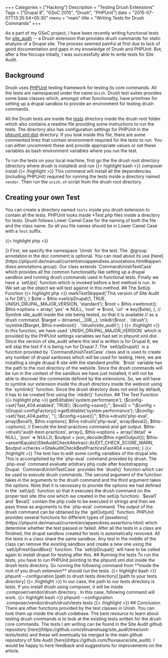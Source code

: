 +++
Categories = ["Hacking"]
Description = "Testing Drush Extensions"
Tags = ["Drupal 8", "GSoC 2015", "Drush", "PHPUnit"]
date = "2015-07-07T13:35:54+05:30"
menu = "main"
title = "Writing Tests for Drush Commands"
+++

As a part of my GSoC project, I have been recently writing functional tests for [site_audit](https://drupal.org/site_audit) -- a Drush extension that provides drush commands for static analysis of a Drupal site. The process seemed painful at first due to lack of good documentation and gaps in my knowledge of Drush and PHPUnit. But, after a few hiccups intially, I was successfully able to write tests for Site Audit.

## Background

Drush uses [PHPUnit](https://phpunit.de/) testing framework for testing its core commands. All the tests are namespaced under the name `Unish`. Drush test suites provides some base classes which, amongst other functionality, have primitves for setting up a drupal sandbox to provide an environment for testing drush commands.

All the Drush tests are inside the [tests](https://github.com/drush-ops/drush/tree/master/tests) directory inside the drush root folder which also contains a readme file providing some instructions to run the tests. The directory also has configuration settings for  PHPUnit 
in the [phpunit.xml.dist](https://github.com/drush-ops/drush/blob/master/tests/phpunit.xml.dist) directory. If you look inside this file, there are some commented lines that contain environment requried for the tests to run. You can either uncomment these and provide appropriate values or set these variables as bash environment variables where you run the test.

To run the tests on your local machine, first go the the drush root directory (directory where drush is installed) and run 
{{< highlight bash >}}
composer install
{{< /highlight >}}
This command will install all the dependencies (including PHPUnit) required for running the tests inside a directory named `vendor`. Then run the `unish.sh` script from the drush root directory. 

## Creating your own Test

You can create a directory named `tests` inside you drush extension to contain all the tests. PHPUnit looks inside *Test.php files inside a directory for tests. Drush follows Lower Camel Case for the naming of both the file and the class name. So all you file names should be in Lower Camel Case with a `Test` suffix. 

{{< highlight php >}}
<?php
/**
 * @file
 * Contains /site_audit/tests/BestPracticesFast404Case.
 */

namespace Unish;

/**
 * Class BestPracticesFast404Case.
 *
 * @group commands
 */
class BestPracticesFast404Case extends CommandUnishTestCase {

  /**
   * Sets up the environment for this test.
   */
  public function setUp() {
  }
{{< /highlight >}}

First, we specify the namespace `Unish` for the test. The `@group` annotation in the doc comment is optional. You can read about its use [here](https://phpunit.de/manual/current/en/appendixes.annotations.html#appendixes.annotations.group). Our class extends `CommandUnishTestCase` which provides all the common functionality like setting up a drupal sandbox and running drush commands used in functional tests. Finally we have a `setUp()` function which is invoked before a test method is run. In We set up the object we will test against in this method.

## The SetUp Function

{{< highlight php >}}
<?php

  public function setUp() {
    if (UNISH_DRUPAL_MAJOR_VERSION < 8) {
      $this->markTestSkipped('This version of Site Audit is for D8');
    }
    $site = $this->setUpDrupal(1, TRUE, UNISH_DRUPAL_MAJOR_VERSION, 'standard');
    $root = $this->webroot();
    $this->options = array(
      'yes' => NULL,
      'root' => $root,
      'uri' => key($site),
    );
    // Symlink site_audit inside the site being tested, so that it is available
    // as a drush command.
    $target = dirname(__DIR__);
    \mkdir($root . '/drush');
    \symlink($target, $this->webroot() . '/drush/site_audit');
  }
{{< /highlight >}}

In this function, we have used `UNISH_DRUPAL_MAJOR_VERSION` which is provided by the PHPUnit settings variables we had set in phpunit.xml.dist . Since the version of site_audit where this test is written is for Drupal 8, we will skip the test if it is being run for Drupal 7.  The `setUpDrupal()` is a function provided by `CommandUnishTestCase` class and is used to create any number of drupal sanboxes which will be used for testing. Here, we are installing a single drupal 8 site with the standard profile. 
`$root` variable has the path to the root directory of the website. 

Since the drush commands will be run in the context of the sandbox we have just installed, it will not be able to discover the commands defined by the extensions. So, we will have to symlink our extension inside the drush directory inside the webroot using the `symlink()` function. Since the drush directory does not exist by default, it has to be created first using the `mkdir()` function.

## The Test Function

{{< highlight php >}}
<?php

  /**
   * If fast_404 is enabled and fast_404 paths are empty, check should warn.
   */
  public function testFast404() {
    // Enable fast_404 and make fast_404 paths empty.
    $eval1 = "\$config = \\Drupal::configFactory()->getEditable('system.performance'); \$config->set('fast_404.enabled', TRUE); \$config->save();";
    $eval2 = "\$config = \\Drupal::configFactory()->getEditable('system.performance'); \$config->set('fast_404.paths', ''); \$config->save();";
    $this->drush('php-eval', array($eval1), $this->options);
    $this->drush('php-eval', array($eval2), $this->options);

    // Execute the best-practices command and get output.
    $this->drush('audit-best-practices', array(), $this->options + array('detail' => NULL, 'json' => NULL));
    $output = json_decode($this->getOutput());
    $this->assertEquals(\SiteAuditCheckAbstract::AUDIT_CHECK_SCORE_WARN, $output->checks->SiteAuditCheckBestPracticesFast404->score);
  }

{{< /highlight >}}

The test has to edit some config variables of the drupal site. This is accomplished by the `php-eval` command provided by drush. The `php-eval` command evaluate arbitrary php code after bootstrapping Drupal. `CommandUnishTestCase` provides the `drush()` function which can be used to execute drush commands. The second argument of the function takes in the arguments to the drush command and the third argument takes the options. Note that it is necessary to provide the options we had defined in the `setUp()` function so that it executes the drush command on the proper test site (the one which we created in the setUp function). 

`$eval1` and `$eval2` contain the php code to be executed in strings and then we pass these as arguments to the `php-eval` command. The output of the drush command can be obtained by the `getOutput()` function. PHPUnit provides several functions for different types of [assetions](https://phpunit.de/manual/current/en/appendixes.assertions.html) which determine whether the test passed or failed.

After all the tests in a class are finished, the drupal sandbox created for tests is automatically removed. All the tests in a class share the same sandbox. Any test in the middle of the class can remove the existing sandbox and create a new one using the `setUpFreshSandBox()` function. The `setUpDrupal()` will have to be called again to install drupal for testing after this.

## Running the tests
To run the tests, you have to run PHPUnit pointing to the phpunit.xml.dist inside the drush tests directory. So running the following command from **inside the root of you drush extension** should run the tests.

{{< highlight bash >}}
phpunit --configuration [path to drush tests directiory] [path to your tests directory]
{{< /highlight >}}

In our case, the path to our tests directory is tests. If you install drush using composer, it will be inside .composer/vendor/drush directory . In this case, following command will work.
 {{< highlight bash >}}
 phpunit --configuration .composer/vendor/drush/drush/tests tests
 {{< /highlight >}}

## Conclusion

There are other functions provided by the test classes in Unish. You can look them up inside the drush codebase. The best resource to learn about testing drush commands is to look at the existing tests written for the drush core commands. The tests I am writing can be found in the Site Audit github repository [here](https://github.com/shivanshuag/site_audit/tree/unit-tests/tests) and these will eventually be merged to the main github repository of Site Audit [here](https://github.com/fluxsauce/site_audit).

I would be happy to here feedback and suggestions for improvements on the article.